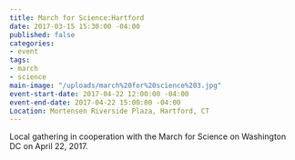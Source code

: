 ```yaml
---
title: March for Science:Hartford
date: 2017-03-15 15:30:00 -04:00
published: false
categories:
- event
tags:
- march
- science
main-image: "/uploads/march%20for%20science%203.jpg"
event-start-date: 2017-04-22 12:00:00 -04:00
event-end-date: 2017-04-22 15:00:00 -04:00
Location: Mortensen Riverside Plaza, Hartford, CT
---
```


Local gathering in cooperation with the March for Science on Washington DC on April 22, 2017. 

